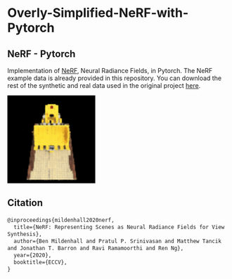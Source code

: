 # Overly-Simplified-NeRF-with-Pytorch

## NeRF - Pytorch

Implementation of <a href="https://github.com/bmild/nerf/">NeRF</a>, Neural Radiance Fields, in Pytorch.
The NeRF example data is already provided in this repository. You can download the rest of the synthetic and real data used in the original project [here](https://drive.google.com/drive/folders/128yBriW1IG_3NJ5Rp7APSTZsJqdJdfc1).



<img src="outputs/video.gif" width="200" height="200">

## Citation

```
@inproceedings{mildenhall2020nerf,
  title={NeRF: Representing Scenes as Neural Radiance Fields for View Synthesis},
  author={Ben Mildenhall and Pratul P. Srinivasan and Matthew Tancik and Jonathan T. Barron and Ravi Ramamoorthi and Ren Ng},
  year={2020},
  booktitle={ECCV},
}
```
